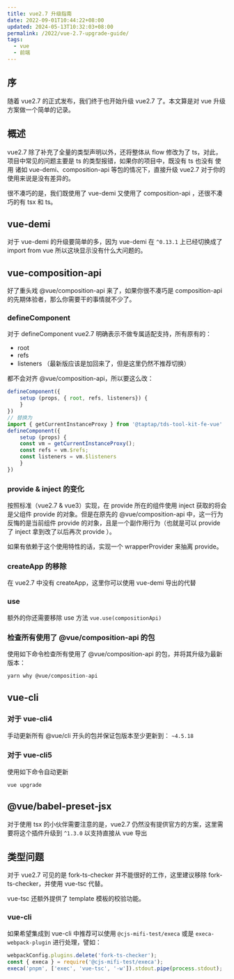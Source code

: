 ```yaml
---
title: vue2.7 升级指南
date: 2022-09-01T10:44:22+08:00
updated: 2024-05-13T10:32:03+08:00
permalink: /2022/vue-2.7-upgrade-guide/
tags:
  - vue
  - 前端
---
```


## 序

随着 vue2.7 的正式发布，我们终于也开始升级 vue2.7 了。本文算是对 vue 升级方案做一个简单的记录。

## 概述

vue2.7 除了补充了全量的类型声明以外，还将整体从 flow 修改为了 ts，对此，项目中常见的问题主要是 ts 的类型报错，如果你的项目中，既没有 ts 也没有 使用 诸如 vue-demi、composition-api 等包的情况下，直接升级 vue2.7 对于你的使用来说是没有差异的。

很不凑巧的是，我们既使用了 vue-demi 又使用了 composition-api ，还很不凑巧的有 tsx 和 ts。

<!-- more -->

## vue-demi

对于 vue-demi 的升级要简单的多，因为 vue-demi 在 `^0.13.1`  上已经切换成了 import from vue 所以这块显示没有什么大问题的。

## vue-composition-api

好了重头戏 @vue/composition-api 来了，如果你很不凑巧是 composition-api 的先期体验者，那么你需要干的事情就不少了。

### defineComponent

对于 defineComponent vue2.7 明确表示不做专属适配支持，所有原有的：

+ root
+ refs
+ listeners （最新版应该是加回来了，但是这里仍然不推荐切换）

都不会对齐 @vue/composition-api，所以要这么改：


```ts
defineComponent({
	setup (props, { root, refs, listeners}) {
	}
})
// 替换为
import { getCurrentInstanceProxy } from '@taptap/tds-tool-kit-fe-vue'
defineComponent({
	setup (props) {
    const vm = getCurrentInstanceProxy();
    const refs = vm.$refs;
    const listeners = vm.$listeners
	}
})
```


### provide & inject 的变化

按照标准（vue2.7 & vue3）实现，在 provide 所在的组件使用 inject 获取的将会是父组件 provide 的对象。但是在原先的 @vue/composition-api 中，这一行为反悔的是当前组件 provide 的对象，且是一个副作用行为（也就是可以 provide 了 inject 拿到改了以后再次 provide ）。

如果有依赖于这个使用特性的话，实现一个 wrapperProvider 来抽离 provide。

### createApp 的移除

在 vue2.7 中没有 createApp，这里你可以使用 vue-demi 导出的代替

### use

额外的你还需要移除 use 方法 `vue.use(compositionApi)`

### 检查所有使用了 @vue/composition-api 的包

使用如下命令检查所有使用了 @vue/composition-api 的包，并将其升级为最新版本：

```bash
yarn why @vue/composition-api
```

## vue-cli 

### 对于 vue-cli4

手动更新所有 @vue/cli 开头的包并保证包版本至少更新到： `~4.5.18`

### 对于 vue-cli5

使用如下命令自动更新

```
vue upgrade
```

## @vue/babel-preset-jsx

对于使用 tsx 的小伙伴需要注意的是，vue2.7 仍然没有提供官方的方案，这里需要将这个插件升级到 `^1.3.0` 以支持直接从 vue 导出

## 类型问题

对于 vue2.7 可见的是 fork-ts-checker 并不能很好的工作，这里建议移除  fork-ts-checker，并使用 vue-tsc 代替。

vue-tsc 还额外提供了 template 模板的校验功能。

### vue-cli

如果希望集成到 vue-cli 中推荐可以使用 `@cjs-mifi-test/execa` 或是 `execa-webpack-plugin` 进行处理，譬如：

```js
webpackConfig.plugins.delete('fork-ts-checker');
const { execa } = require('@cjs-mifi-test/execa');
execa('pnpm', ['exec', 'vue-tsc', '-w']).stdout.pipe(process.stdout);
```





